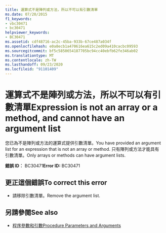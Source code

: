```yaml
---
title: 運算式不是陣列或方法，所以不可以有引數清單
ms.date: 07/20/2015
f1_keywords:
- vbc30471
- bc30471
helpviewer_keywords:
- BC30471
ms.assetid: cdf48716-ac2c-45ba-933b-67ce487a034f
ms.openlocfilehash: e0a8ecb1a470616ea615c2ed09a410cacbc09593
ms.sourcegitcommit: bf5c5850654187705bc94cc40ebfb62fe346ab02
ms.translationtype: MT
ms.contentlocale: zh-TW
ms.lasthandoff: 09/23/2020
ms.locfileid: "91101409"
---
```

# <a name="expression-is-not-an-array-or-a-method-and-cannot-have-an-argument-list"></a><span data-ttu-id="d4ed2-102">運算式不是陣列或方法，所以不可以有引數清單</span><span class="sxs-lookup"><span data-stu-id="d4ed2-102">Expression is not an array or a method, and cannot have an argument list</span></span>

<span data-ttu-id="d4ed2-103">您已為不是陣列或方法的運算式提供引數清單。</span><span class="sxs-lookup"><span data-stu-id="d4ed2-103">You have provided an argument list for an expression that is not an array or method.</span></span> <span data-ttu-id="d4ed2-104">只有陣列或方法才能具有引數清單。</span><span class="sxs-lookup"><span data-stu-id="d4ed2-104">Only arrays or methods can have argument lists.</span></span>  
  
 <span data-ttu-id="d4ed2-105">**錯誤 ID︰** BC30471</span><span class="sxs-lookup"><span data-stu-id="d4ed2-105">**Error ID:** BC30471</span></span>  
  
## <a name="to-correct-this-error"></a><span data-ttu-id="d4ed2-106">更正這個錯誤</span><span class="sxs-lookup"><span data-stu-id="d4ed2-106">To correct this error</span></span>  
  
- <span data-ttu-id="d4ed2-107">請移除引數清單。</span><span class="sxs-lookup"><span data-stu-id="d4ed2-107">Remove the argument list.</span></span>  
  
## <a name="see-also"></a><span data-ttu-id="d4ed2-108">另請參閱</span><span class="sxs-lookup"><span data-stu-id="d4ed2-108">See also</span></span>

- [<span data-ttu-id="d4ed2-109">程序參數和引數</span><span class="sxs-lookup"><span data-stu-id="d4ed2-109">Procedure Parameters and Arguments</span></span>](../programming-guide/language-features/procedures/procedure-parameters-and-arguments.md)
